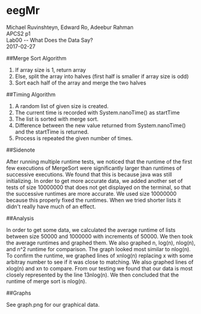 # eegMr

Michael Ruvinshteyn, Edward Ro, Adeebur Rahman  
APCS2 p1  
Lab00 -- What Does the Data Say?    
2017-02-27  


##Merge Sort Algorithm

1. If array size is 1, return array
2. Else, split the array into halves (first half is smaller if array size is odd)
3. Sort each half of the array and merge the two halves

##Timing Algorithm

1. A random list of given size is created.
2. The current time is recorded with System.nanoTime() as startTime
3. The list is sorted with merge sort.
4. Difference between the new value returned from System.nanoTime() and the startTime is returned.
5. Process is repeated the given number of times.

##Sidenote

After running multiple runtime tests, we noticed that the runtime of the first few executions of MergeSort were significantly larger than runtimes of successive executions. We found that this is because java was still initializing. In order to get more accurate data, we added another set of tests of size 10000000 that does not get displayed on the terminal, so that the successive runtimes are more accurate. We used size 10000000 because this properly fixed the runtimes. When we tried shorter lists it didn't really have much of an effect. 

##Analysis

In order to get some data, we calculated the average runtime of lists between size 50000 and 1000000 with increments of 50000. We then took the average runtimes and graphed them. We also graphed n, log(n), nlog(n), and n^2 runtime for comparison. The graph looked most similar to nlog(n). To confirm the runtime, we graphed lines of xnlog(n) replacing x with some arbitray number to see if it was close to matching. We also graphed lines of xlog(n) and xn to compare. From our testing we found that our data is most closely represented by the line 13nlog(n). We then concluded that the runtime of merge sort is nlog(n).

##Graphs

See graph.png for our graphical data.